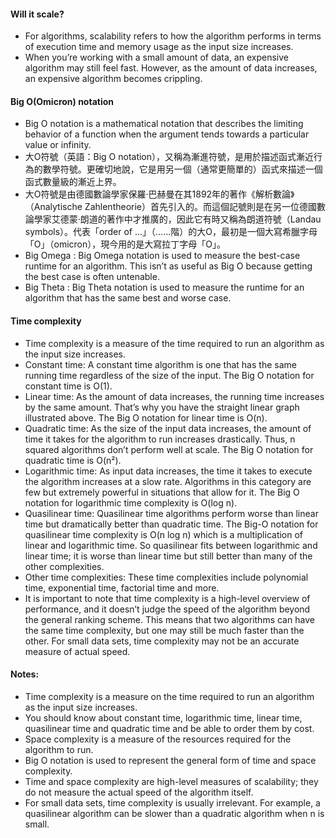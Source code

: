 #### Will it scale?
- For algorithms, scalability refers to how the algorithm performs in terms of execution time and memory usage as the input size increases.
- When you’re working with a small amount of data, an expensive algorithm may still feel fast. However, as the amount of data increases, an expensive algorithm becomes crippling. 

#### Big O(Omicron) notation 
- Big O notation is a mathematical notation that describes the limiting behavior of a function when the argument tends towards a particular value or infinity.
- 大O符號（英語：Big O notation），又稱為漸進符號，是用於描述函式漸近行為的數學符號。更確切地說，它是用另一個（通常更簡單的）函式來描述一個函式數量級的漸近上界。
- 大O符號是由德國數論學家保羅·巴赫曼在其1892年的著作《解析數論》（Analytische Zahlentheorie）首先引入的。而這個記號則是在另一位德國數論學家艾德蒙·朗道的著作中才推廣的，因此它有時又稱為朗道符號（Landau symbols）。代表「order of ...」（……階）的大O，最初是一個大寫希臘字母「Ο」（omicron），現今用的是大寫拉丁字母「O」。
- Big Omega : Big Omega notation is used to measure the best-case runtime for an algorithm. This isn’t as useful as Big O because getting the best case is often untenable.
- Big Theta : Big Theta notation is used to measure the runtime for an algorithm that has the same best and worse case.

#### Time complexity
- Time complexity is a measure of the time required to run an algorithm as the input size increases.
- Constant time: A constant time algorithm is one that has the same running time regardless of the size of the input. The Big O notation for constant time is O(1).
- Linear time: As the amount of data increases, the running time increases by the same amount. That’s why you have the straight linear graph illustrated above. The Big O notation for linear time is O(n).
- Quadratic time: As the size of the input data increases, the amount of time it takes for the algorithm to run increases drastically. Thus, n squared algorithms don’t perform well at scale. The Big O notation for quadratic time is O(n²).
- Logarithmic time: As input data increases, the time it takes to execute the algorithm increases at a slow rate. Algorithms in this category are few but extremely powerful in situations that allow for it. The Big O notation for logarithmic time complexity is O(log n).
- Quasilinear time: Quasilinear time algorithms perform worse than linear time but dramatically better than quadratic time. The Big-O notation for quasilinear time complexity is O(n log n) which is a multiplication of linear and logarithmic time. So quasilinear fits between logarithmic and linear time; it is worse than linear time but still better than many of the other complexities.
- Other time complexities: These time complexities include polynomial time, exponential time, factorial time and more.
- It is important to note that time complexity is a high-level overview of performance, and it doesn’t judge the speed of the algorithm beyond the general ranking scheme. This means that two algorithms can have the same time complexity, but one may still be much faster than the other. For small data sets, time complexity may not be an accurate measure of actual speed.

#### Notes: 
- Time complexity is a measure on the time required to run an algorithm as the input size increases.
- You should know about constant time, logarithmic time, linear time, quasilinear time and quadratic time and be able to order them by cost.
- Space complexity is a measure of the resources required for the algorithm to run.
- Big O notation is used to represent the general form of time and space complexity.
- Time and space complexity are high-level measures of scalability; they do not measure the actual speed of the algorithm itself.
- For small data sets, time complexity is usually irrelevant. For example, a quasilinear algorithm can be slower than a quadratic algorithm when n is small.

